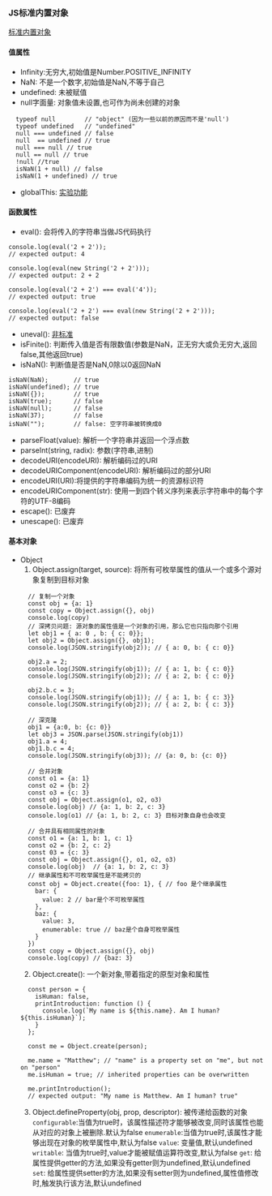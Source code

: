 ### JS标准内置对象
[标准内置对象](https://developer.mozilla.org/zh-CN/docs/Web/JavaScript/Reference/Global_Objects)
#### 值属性
* Infinity:无穷大,初始值是Number.POSITIVE_INFINITY
* NaN: 不是一个数字,初始值是NaN,不等于自己
* undefined: 未被赋值
* null字面量: 对象值未设置,也可作为尚未创建的对象
```
  typeof null        // "object" (因为一些以前的原因而不是'null')
  typeof undefined   // "undefined"
  null === undefined // false
  null  == undefined // true
  null === null // true
  null == null // true
  !null //true
  isNaN(1 + null) // false
  isNaN(1 + undefined) // true
```
* globalThis: [实验功能](https://developer.mozilla.org/zh-CN/docs/Web/JavaScript/Reference/Global_Objects/globalThis)


#### 函数属性
* eval(): 会将传入的字符串当做JS代码执行
```
console.log(eval('2 + 2'));
// expected output: 4

console.log(eval(new String('2 + 2')));
// expected output: 2 + 2

console.log(eval('2 + 2') === eval('4'));
// expected output: true

console.log(eval('2 + 2') === eval(new String('2 + 2')));
// expected output: false
```

* uneval(): [非标准](https://developer.mozilla.org/zh-CN/docs/Web/JavaScript/Reference/Global_Objects/uneval)
* isFinite(): 判断传入值是否有限数值(参数是NaN，正无穷大或负无穷大,返回false,其他返回true)
* isNaN(): 判断值是否是NaN,0除以0返回NaN
```
isNaN(NaN);       // true
isNaN(undefined); // true
isNaN({});        // true
isNaN(true);      // false
isNaN(null);      // false
isNaN(37);        // false
isNaN("");        // false: 空字符串被转换成0
```
* parseFloat(value): 解析一个字符串并返回一个浮点数
* parseInt(string, radix): 参数(字符串,进制)  
* decodeURI(encodeURI): 解析编码过的URI
* decodeURIComponent(encodeURI): 解析编码过的部分URI
* encodeURI(URI):将提供的字符串编码为统一的资源标识符
* encodeURIComponent(str): 使用一到四个转义序列来表示字符串中的每个字符的UTF-8编码
* escape(): 已废弃
* unescape(): 已废弃

#### 基本对象
* Object
  1. Object.assign(target, source): 将所有可枚举属性的值从一个或多个源对象复制到目标对象
  ```
    // 复制一个对象
    const obj = {a: 1}
    const copy = Object.assign({}, obj)
    console.log(copy)
    // 深拷贝问题: 源对象的属性值是一个对象的引用，那么它也只指向那个引用
    let obj1 = { a: 0 , b: { c: 0}}; 
    let obj2 = Object.assign({}, obj1); 
    console.log(JSON.stringify(obj2)); // { a: 0, b: { c: 0}} 

    obj2.a = 2; 
    console.log(JSON.stringify(obj1)); // { a: 1, b: { c: 0}} 
    console.log(JSON.stringify(obj2)); // { a: 2, b: { c: 0}}
 
    obj2.b.c = 3; 
    console.log(JSON.stringify(obj1)); // { a: 1, b: { c: 3}} 
    console.log(JSON.stringify(obj2)); // { a: 2, b: { c: 3}} 

    // 深克隆
    obj1 = {a:0, b: {c: 0}}
    let obj3 = JSON.parse(JSON.stringify(obj1))
    obj1.a = 4;
    obj1.b.c = 4;
    console.log(JSON.stringify(obj3)); // {a: 0, b: {c: 0}}

    // 合并对象
    const o1 = {a: 1}
    const o2 = {b: 2}
    const o3 = {c: 3}
    const obj = Object.assign(o1, o2, o3)
    console.log(obj) // {a: 1, b: 2, c: 3}
    console.log(o1) // {a: 1, b: 2, c: 3} 目标对象自身也会改变

    // 合并具有相同属性的对象
    const o1 = {a: 1, b: 1, c: 1}
    const o2 = {b: 2, c: 2}
    const 03 = {c: 3}
    const obj = Object.assign({}, o1, o2, o3)
    console.log(obj)  // {a: 1, b: 2, c: 3}
    // 继承属性和不可枚举属性是不能拷贝的
    const obj = Object.create({foo: 1}, { // foo 是个继承属性
      bar: {
        value: 2 // bar是个不可枚举属性
      },
      baz: {
        value: 3,
        enumerable: true // baz是个自身可枚举属性
      }
    })
    const copy = Object.assign({}, obj)
    console.log(copy) // {baz: 3}
  ```
  2. Object.create(): 一个新对象,带着指定的原型对象和属性
  ```
    const person = {
      isHuman: false,
      printIntroduction: function () {
        console.log(`My name is ${this.name}. Am I human? ${this.isHuman}`);
      }
    };

    const me = Object.create(person);

    me.name = "Matthew"; // "name" is a property set on "me", but not on "person"
    me.isHuman = true; // inherited properties can be overwritten

    me.printIntroduction();
    // expected output: "My name is Matthew. Am I human? true"
  ```
  3. Object.defineProperty(obj, prop, descriptor): 被传递给函数的对象
  `configurable`:当值为true时，该属性描述符才能够被改变,同时该属性也能从对应的对象上被删除.默认为false
  `enumerable`:当值为true时,该属性才能够出现在对象的枚举属性中,默认为false
  `value`: 变量值,默认undefined
  `writable`: 当值为true时,value才能被赋值运算符改变,默认为false
  `get`: 给属性提供getter的方法,如果没有getter则为undefined,默认undefined
  `set`: 给属性提供setter的方法,如果没有setter则为undefined,属性值修改时,触发执行该方法,默认undefined
